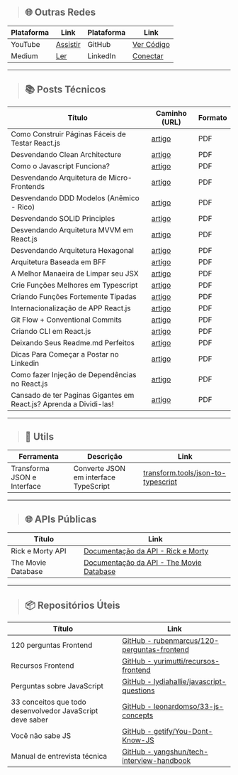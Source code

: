 >## 🌐 Outras Redes

| Plataforma    | Link                                                              | Plataforma    | Link                                                              |
|---------------|--------------------------------------------------------------------|---------------|--------------------------------------------------------------------|
| YouTube       | [Assistir](https://www.youtube.com/@the-coding-hub-r2p/videos)     | GitHub        | [Ver Código](https://github.com/isaac545454)                       |
| Medium        | [Ler](https://medium.com/@Isaac-Gomes)                             | LinkedIn      | [Conectar](https://www.linkedin.com/in/isaac-gomes-matos/)          |

***


>## 📚 Posts Técnicos

| Título                           | Caminho (URL)                                                      | Formato |
|-----------------------------------|---------------------------------------------------------------------|---------|
| Como Construir Páginas Fáceis de Testar React.js | [artigo](./POSTS/1729771983913.pdf) | PDF     |
| Desvendando Clean Architecture | [artigo](./POSTS/1722255239556.pdf) | PDF     |
| Como o Javascript Funciona? | [artigo](./POSTS/1724674537163.pdf) | PDF     |
| Desvendando Arquitetura de Micro-Frontends | [artigo](./POSTS/1724070801501.pdf) | PDF     |
| Desvendando DDD Modelos (Anêmico - Rico) | [artigo](./POSTS/1723464839636.pdf) | PDF     |
| Desvendando SOLID Principles | [artigo](./POSTS/1722859274695.pdf) | PDF     |
| Desvendando Arquitetura MVVM em React.js | [artigo](./POSTS/1721649492129.pdf) | PDF     |
| Desvendando Arquitetura Hexagonal | [artigo](./POSTS/1721037625945.pdf) | PDF     |
| Arquitetura Baseada em BFF | [artigo](./POSTS/1720439960684.pdf) | PDF     |
| A Melhor Manaeira de Limpar seu JSX | [artigo](./POSTS/1719162360215.pdf) | PDF     |
| Crie Funções Melhores em Typescript  | [artigo](./POSTS/1718622172330.pdf) | PDF     |
| Criando Funções Fortemente Tipadas  | [artigo](./POSTS/1716897301697.pdf) | PDF     |
| Internacionalização de APP React.js |  [artigo](./POSTS/1716204529772.pdf) | PDF     |
| Git Flow + Conventional Commits |  [artigo](./POSTS/1714994173936.pdf) | PDF     |
| Criando CLI em React.js | [artigo](./POSTS/1714392516290.pdf) | PDF     |
| Deixando Seus Readme.md Perfeitos | [artigo](./POSTS/1712578522217.pdf) | PDF     |
| Dicas Para Começar a Postar no Linkedin | [artigo](./POSTS/1712125522706.pdf) | PDF     |
| Como fazer Injeção de Dependências no React.js | [artigo](./POSTS/1730079996471.pdf) | PDF     |
| Cansado de ter Paginas Gigantes em React.js? Aprenda a Dividi-las! | [artigo](./POSTS/1730251623082.pdf) | PDF     |


***



>## 🔧 Utils
| Ferramenta                 | Descrição                              | Link                                         |
|----------------------------|----------------------------------------|----------------------------------------------|
| Transforma JSON e Interface | Converte JSON em interface TypeScript | [transform.tools/json-to-typescript](https://transform.tools/json-to-typescript) |


***



>## 🌐 APIs Públicas
| Título                                     | Link                                                                                               |
|--------------------------------------------|----------------------------------------------------------------------------------------------------|
| Rick e Morty API                           | [Documentação da API - Rick e Morty](https://rickandmortyapi.com/documentation)                     |
| The Movie Database                         | [Documentação da API - The Movie Database](https://www.themoviedb.org/movie)     |


***


>## 📦 Repositórios Úteis
| Título                                     | Link                                                                                     |
|--------------------------------------------|------------------------------------------------------------------------------------------|
| 120 perguntas Frontend                     | [GitHub - rubenmarcus/120-perguntas-frontend](https://github.com/rubenmarcus/120-perguntas-frontend) |
| Recursos Frontend                          | [GitHub - yurimutti/recursos-frontend](https://github.com/yurimutti/recursos-frontend)                |
| Perguntas sobre JavaScript                 | [GitHub - lydiahallie/javascript-questions](https://github.com/lydiahallie/javascript-questions)                |
| 33 conceitos que todo desenvolvedor JavaScript deve saber | [GitHub - leonardomso/33-js-concepts](https://github.com/leonardomso/33-js-concepts)         |
| Você não sabe JS                           | [GitHub - getify/You-Dont-Know-JS](https://github.com/getify/You-Dont-Know-JS)         |
| Manual de entrevista técnica               | [GitHub - yangshun/tech-interview-handbook](https://github.com/yangshun/tech-interview-handbook)         |

